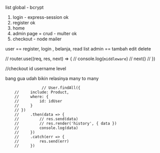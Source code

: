 list 
global - bcrypt
1. login - express-session ok
2. register ok
3. home 
4. admin page = crud - multer ok
5. checkout - node mailer

user == register, login , belanja, read list
admin == tambah edit delete


// router.use((req, res, next) => {
//     console.log(`middleware`)
//     next()
// })

//checkout
id username level


bang gua udah bikin relasinya many to many 



                    // User.findAll({
        //     include: Product,
        //     where: {
        //         id: idUser
        //     }
        // })
        //     .then(data => {
        //         // res.send(data)
        //         // res.render('history', { data })
        //         console.log(data)
        //     })
        //     .catch(err => {
        //         res.send(err)
        //     })